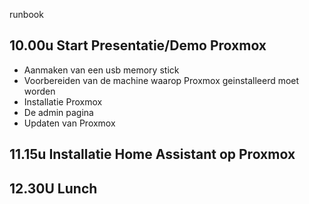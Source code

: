 runbook

## 10.00u Start Presentatie/Demo Proxmox
* Aanmaken van een usb memory stick
* Voorbereiden van de machine waarop Proxmox geinstalleerd moet worden
* Installatie Proxmox
* De admin pagina
* Updaten van Proxmox



## 11.15u Installatie Home Assistant op Proxmox

## 12.30U Lunch
